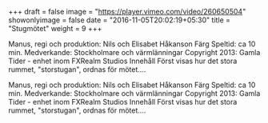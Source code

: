 +++
draft = false
image = "https://player.vimeo.com/video/260650504"
showonlyimage = false
date = "2016-11-05T20:02:19+05:30"
title = "Stugmötet"
weight = 9
+++
Manus, regi och produktion: Nils och Elisabet Håkanson Färg Speltid: ca 10 min. Medverkande: Stockholmare och värmlänningar Copyright 2013: Gamla Tider - enhet inom FXRealm Studios Innehåll Först visas hur det stora rummet, "storstugan", ordnas för mötet.…
<!--more-->

Manus, regi och produktion: Nils och Elisabet Håkanson Färg Speltid: ca 10 min. Medverkande: Stockholmare och värmlänningar Copyright 2013: Gamla Tider - enhet inom FXRealm Studios Innehåll Först visas hur det stora rummet, "storstugan", ordnas för mötet.…
